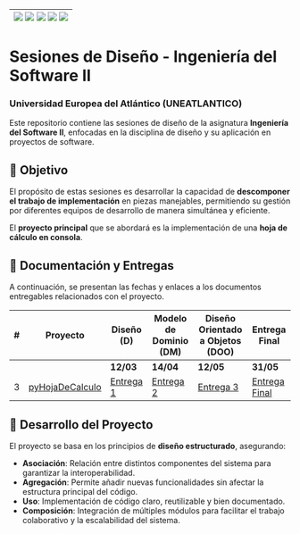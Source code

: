 | [![](https://img.shields.io/badge/-Inicio-FFF?style=flat&logo=Emlakjet&logoColor=black)](/README.md) [![](https://img.shields.io/badge/-Entrega_1-FFF?style=flat&logo=openstreetmap&logoColor=black)]() [![](https://img.shields.io/badge/-Entrega_2-FFF?style=flat&logo=openstreetmap&logoColor=black)]()  [![](https://img.shields.io/badge/-Entrega_3-FFF?style=flat&logo=openstreetmap&logoColor=black)]()  [![](https://img.shields.io/badge/-Entrega_4-FFF?style=flat&logo=openstreetmap&logoColor=black)]()|
|:-:|

# Sesiones de Diseño - Ingeniería del Software II  

### Universidad Europea del Atlántico (UNEATLANTICO)  

Este repositorio contiene las sesiones de diseño de la asignatura **Ingeniería del Software II**, enfocadas en la disciplina de diseño y su aplicación en proyectos de software.  

## 📌 Objetivo  
El propósito de estas sesiones es desarrollar la capacidad de **descomponer el trabajo de implementación** en piezas manejables, permitiendo su gestión por diferentes equipos de desarrollo de manera simultánea y eficiente.  

El **proyecto principal** que se abordará es la implementación de una **hoja de cálculo en consola**.

## 📂 Documentación y Entregas  

A continuación, se presentan las fechas y enlaces a los documentos entregables relacionados con el proyecto.  

<div align="center">

| # | Proyecto | Diseño (D) | Modelo de Dominio (DM) | Diseño Orientado a Objetos (DOO) | Entrega Final |
|---|----------|------------|-------------------------|----------------------------------|--------------|
| | | **12/03** | **14/04** | **12/05** | **31/05** |
| 3 | [pyHojaDeCalculo](https://github.com/puntoReflex/pyHojaDeCalculo/blob/main/enunciado.md) | [Entrega 1](/documentos/entregas.d.md) | [Entrega 2](/documentos/entregas.dM.md) | [Entrega 3](/documentos/entregas.dOO.md) | [Entrega Final]() |

</div>  

## 🚀 Desarrollo del Proyecto  

El proyecto se basa en los principios de **diseño estructurado**, asegurando:  
- **Asociación**: Relación entre distintos componentes del sistema para garantizar la interoperabilidad.  
- **Agregación**: Permite añadir nuevas funcionalidades sin afectar la estructura principal del código.  
- **Uso**: Implementación de código claro, reutilizable y bien documentado.  
- **Composición**: Integración de múltiples módulos para facilitar el trabajo colaborativo y la escalabilidad del sistema.  

